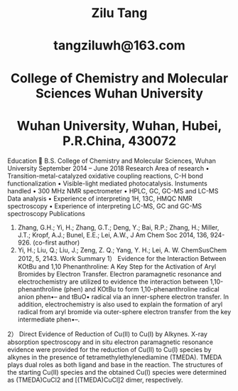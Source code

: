 <h1 style="text-align: center;font-weight: bold;">Zilu Tang</h1>

<h1 style="text-align: center;">tangziluwh@163.com</h1>  
<h1 style="text-align: center;">College of Chemistry and Molecular Sciences Wuhan University</h1>  
<h1 style="text-align: center;">Wuhan University, Wuhan, Hubei, P.R.China, 430072</h1>  

Education
	B.S. College of Chemistry and Molecular Sciences, Wuhan University
                  September 2014 – June 2018 
Research
Area of research
•	Transition-metal-catalyzed oxidative coupling reactions, C-H bond functionalization
•	Visible-light mediated photocatalysis. 
Instuments handled
•	300 MHz NMR spectrometer 
•	HPLC, GC, GC-MS and LC-MS
Data analysis
 •	Experience of interpreting 1H, 13C, HMQC NMR spectroscopy
       •	Experience of interpreting LC-MS, GC and GC-MS spectroscopy
Publications
1.	Zhang, G.H.; Yi, H.; Zhang, G.T.; Deng, Y.; Bai, R.P.; Zhang, H.; Miller, J.T.; Kropf, A.J.; Bunel, E.E.; Lei, A.W., J Am Chem Soc 2014, 136, 924-926. (co-first author)
2.	Yi, H.; Liu, Q.; Liu, J.; Zeng, Z. Q.; Yang, Y. H.; Lei, A. W. ChemSusChem 2012, 5, 2143. 
Work Summary
1）	Evidence for the Interaction Between KOtBu and 1,10 Phenanthroline: A Key Step for the Activation of Aryl Bromides by Electron Transfer.
 Electron paramagnetic resonance and electrochemistry are utilized to evidence the interaction between 1,10-phenanthroline (phen) and KOtBu to form 1,10-phenanthroline radical anion phen•– and tBuO• radical via an inner-sphere electron transfer. In addition, electrochemistry is also used to explain the formation of aryl radical from aryl bromide via outer-sphere electron transfer from the key intermediate phen•–. 


2）	Direct Evidence of Reduction of Cu(II) to Cu(I) by Alkynes. 
X-ray absorption spectroscopy and in situ electron paramagnetic resonance evidence were provided for the reduction of Cu(II)  to Cu(I) species by alkynes in the presence of tetramethylethylenediamine (TMEDA). TMEDA plays dual roles as both ligand and base in the reaction. The structures of the starting Cu(II) species and the obtained Cu(I) species were determined as (TMEDA)CuCl2 and [(TMEDA)CuCl]2 dimer, respectively.
